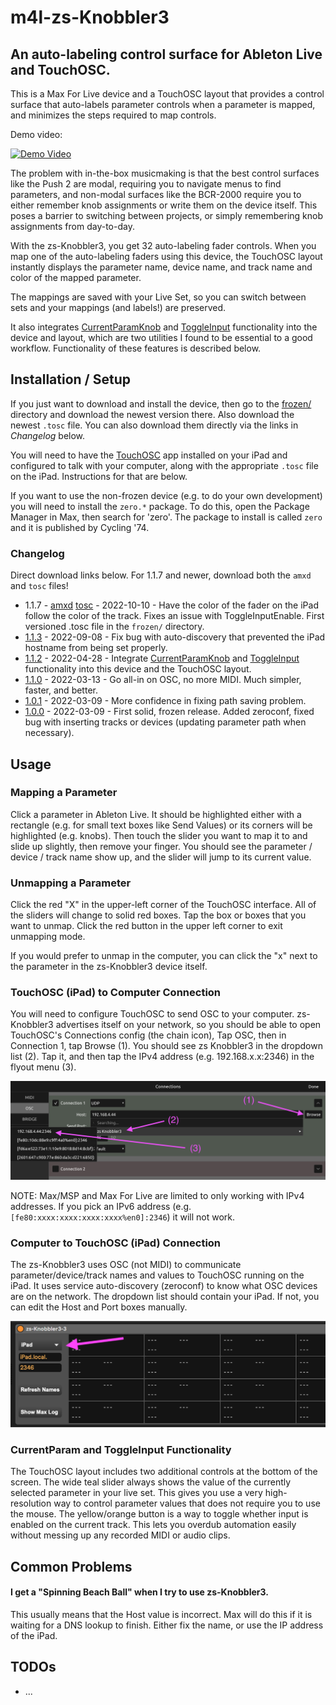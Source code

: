 # m4l-zs-Knobbler3
## An auto-labeling control surface for Ableton Live and TouchOSC.

This is a Max For Live device and a TouchOSC layout that provides a control surface that auto-labels parameter controls when a parameter is mapped, and minimizes the steps required to map controls.

Demo video:

[![Demo Video](https://img.youtube.com/vi/ab4QYbsbNW4/0.jpg)](https://www.youtube.com/watch?v=ab4QYbsbNW4)

The problem with in-the-box musicmaking is that the best control surfaces like the Push 2 are modal, requiring you to navigate menus to find parameters, and non-modal surfaces like the BCR-2000 require you to either remember knob assignments or write them on the device itself. This poses a barrier to switching between projects, or simply remembering knob assignments from day-to-day.

With the zs-Knobbler3, you get 32 auto-labeling fader controls. When you map one of the auto-labeling faders using this device, the TouchOSC layout instantly displays the parameter name, device name, and track name and color of the mapped parameter.

The mappings are saved with your Live Set, so you can switch between sets and your mappings (and labels!) are preserved.

It also integrates [CurrentParamKnob](https://github.com/zsteinkamp/m4l-CurrentParamKnob) and [ToggleInput](https://github.com/zsteinkamp/m4l-js-toggleInput) functionality into the device and layout, which are two utilities I found to be essential to a good workflow. Functionality of these features is described below.

## Installation / Setup

If you just want to download and install the device, then go to the [frozen/](https://github.com/zsteinkamp/m4l-zs-Knobbler3/tree/main/frozen) directory and download the newest version there. Also download the newest `.tosc` file. You can also download them directly via the links in *Changelog* below.

You will need to have the [TouchOSC](https://hexler.net/touchosc) app installed on your iPad and configured to talk with your computer, along with the appropriate `.tosc` file on the iPad. Instructions for that are below.

If you want to use the non-frozen device (e.g. to do your own development) you will need to install the `zero.*` package. To do this, open the Package Manager in Max, then search for 'zero'. The package to install is called `zero` and it is published by Cycling '74.

### Changelog

Direct download links below. For 1.1.7 and newer, download both the `amxd` and `tosc` files!
* 1.1.7 - [amxd](https://github.com/zsteinkamp/m4l-zs-Knobbler3/raw/main/frozen/zs-Knobbler3-1.1.7.amxd) [tosc](https://github.com/zsteinkamp/m4l-zs-Knobbler3/raw/main/frozen/zs-Knobbler3-1.1.7.tosc) - 2022-10-10 - Have the color of the fader on the iPad follow the color of the track. Fixes an issue with ToggleInputEnable. First versioned .tosc file in the `frozen/` directory.
* [1.1.3](https://github.com/zsteinkamp/m4l-zs-Knobbler3/raw/main/frozen/zs-Knobbler3-1.1.3.amxd) - 2022-09-08 - Fix bug with auto-discovery that prevented the iPad hostname from being set properly.
* [1.1.2](https://github.com/zsteinkamp/m4l-zs-Knobbler3/raw/main/frozen/zs-Knobbler3-1.1.2.amxd) - 2022-04-28 - Integrate [CurrentParamKnob](https://github.com/zsteinkamp/m4l-CurrentParamKnob) and [ToggleInput](https://github.com/zsteinkamp/m4l-js-toggleInput) functionality into this device and the TouchOSC layout.
* [1.1.0](https://github.com/zsteinkamp/m4l-zs-Knobbler3/raw/main/frozen/zs-Knobbler3-1.1.0.amxd) - 2022-03-13 - Go all-in on OSC, no more MIDI. Much simpler, faster, and better.
* [1.0.1](https://github.com/zsteinkamp/m4l-zs-Knobbler3/raw/main/frozen/zs-Knobbler3-1.0.1.amxd) - 2022-03-09 - More confidence in fixing path saving problem.
* [1.0.0](https://github.com/zsteinkamp/m4l-zs-Knobbler3/raw/main/frozen/zs-Knobbler3-1.0.0.amxd) - 2022-03-09 - First solid, frozen release. Added zeroconf, fixed bug with inserting tracks or devices (updating parameter path when necessary).

## Usage

### Mapping a Parameter

Click a parameter in Ableton Live. It should be highlighted either with a rectangle (e.g. for small text boxes like Send Values) or its corners will be highlighted (e.g. knobs). Then touch the slider you want to map it to and slide up slightly, then remove your finger. You should see the parameter / device / track name show up, and the slider will jump to its current value.

### Unmapping a Parameter

Click the red "X" in the upper-left corner of the TouchOSC interface. All of the sliders will change to solid red boxes. Tap the box or boxes that you want to unmap. Click the red button in the upper left corner to exit unmapping mode.

If you would prefer to unmap in the computer, you can click the "x" next to the parameter in the zs-Knobbler3 device itself.

### TouchOSC (iPad) to Computer Connection

You will need to configure TouchOSC to send OSC to your computer. zs-Knobbler3 advertises itself on your network, so you should be able to open TouchOSC's Connections config (the chain icon), Tap OSC, then in Connection 1, tap Browse (1). You should see zs Knobbler3 in the dropdown list (2). Tap it, and then tap the IPv4 address (e.g. 192.168.x.x:2346) in the flyout menu (3).

![TouchOSC OSC Setup](images/iPadOscSetup.png)

NOTE: Max/MSP and Max For Live are limited to only working with IPv4 addresses. If you pick an IPv6 address (e.g. `[fe80:xxxx:xxxx:xxxx:xxxx%en0]:2346`) it will not work.

### Computer to TouchOSC (iPad) Connection

The zs-Knobbler3 uses OSC (not MIDI) to communicate parameter/device/track names and values to TouchOSC running on the iPad. It uses service auto-discovery (zeroconf) to know what OSC devices are on the network. The dropdown list should contain your iPad. If not, you can edit the Host and Port boxes manually.

![Auto-Discovery Dropdown](images/autoDiscovery.png)

### CurrentParam and ToggleInput Functionality

The TouchOSC layout includes two additional controls at the bottom of the screen. The wide teal slider always shows the value of the currently selected parameter in your live set. This gives you use a very high-resolution way to control parameter values that does not require you to use the mouse. The yellow/orange button is a way to toggle whether input is enabled on the current track. This lets you overdub automation easily without messing up any recorded MIDI or audio clips.

## Common Problems

#### I get a "Spinning Beach Ball" when I try to use zs-Knobbler3.
This usually means that the Host value is incorrect. Max will do this if it is waiting for a DNS lookup to finish. Either fix the name, or use the IP address of the iPad.

## TODOs
* ...
